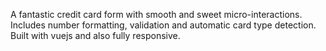 A fantastic credit card form with smooth and sweet micro-interactions. Includes number formatting, validation and automatic card type detection. Built with vuejs and also fully responsive.